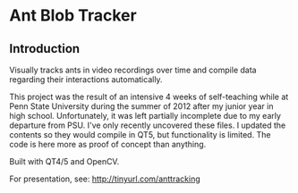 Ant Blob Tracker
================

Introduction
------------
Visually tracks ants in video recordings over time and compile data regarding their interactions automatically.

This project was the result of an intensive 4 weeks of self-teaching while at Penn State University during the summer of 2012 after my junior year in high school.
Unfortunately, it was left partially incomplete due to my early departure from PSU. I've only recently uncovered these files. I updated the contents so they would compile in QT5, but functionality is limited. The code is here more as proof of concept than anything.

Built with QT4/5 and OpenCV.

For presentation, see:
http://tinyurl.com/anttracking

